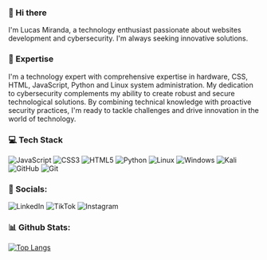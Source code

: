 ### 👋 Hi there 
I'm Lucas Miranda, a technology enthusiast passionate about websites development and cybersecurity. I'm always seeking innovative solutions.

### 🚀 Expertise
I'm a technology expert with comprehensive expertise in hardware, CSS, HTML, JavaScript, Python and Linux system administration. My dedication to cybersecurity complements my ability to create robust and secure technological solutions. By combining technical knowledge with proactive security practices, I'm ready to tackle challenges and drive innovation in the world of technology.

### 💻 Tech Stack
![JavaScript](https://img.shields.io/badge/javascript-%23323330.svg?style=for-the-badge&logo=javascript&logoColor=%23F7DF1E) ![CSS3](https://img.shields.io/badge/css3-%231572B6.svg?style=for-the-badge&logo=css3&logoColor=white) ![HTML5](https://img.shields.io/badge/html5-%23E34F26.svg?style=for-the-badge&logo=html5&logoColor=white) ![Python](https://img.shields.io/badge/python-3670A0?style=for-the-badge&logo=python&logoColor=ffdd54) ![Linux](https://img.shields.io/badge/Linux-FCC624?style=for-the-badge&logo=linux&logoColor=black) ![Windows](https://img.shields.io/badge/Windows-0078D6?style=for-the-badge&logo=windows&logoColor=white) ![Kali](https://img.shields.io/badge/Kali-268BEE?style=for-the-badge&logo=kalilinux&logoColor=white) ![GitHub](https://img.shields.io/badge/github-%23121011.svg?style=for-the-badge&logo=github&logoColor=white) ![Git](https://img.shields.io/badge/git-%23F05033.svg?style=for-the-badge&logo=git&logoColor=white)

### 📱 Socials:
![LinkedIn](https://img.shields.io/badge/linkedin-%230077B5.svg?style=for-the-badge&logo=linkedin&logoColor=white)
![TikTok](https://img.shields.io/badge/TikTok-%23000000.svg?style=for-the-badge&logo=TikTok&logoColor=white)
![Instagram](https://www.instagram.com/lucas.cdsm/)

### 📊 Github Stats:
[![Top Langs](https://github-readme-stats.vercel.app/api/top-langs/?username=lucascdsm&layout=donut&theme=tokyonight)](https://github.com/lucascdsm/github-readme-stats)
